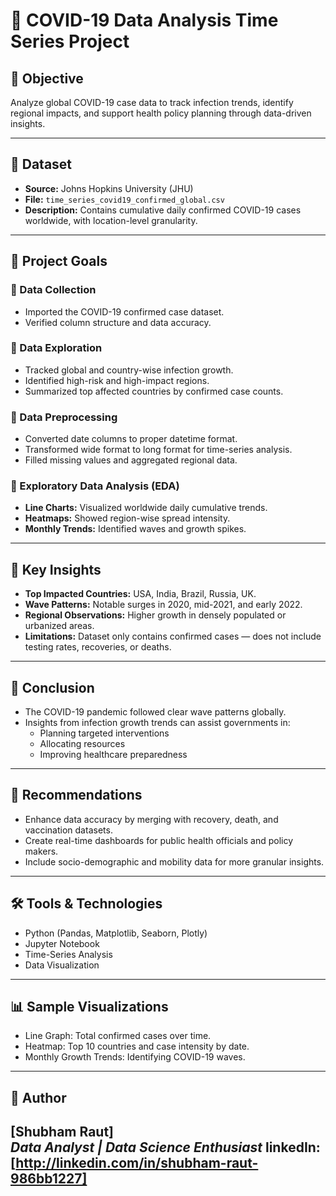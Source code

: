 # 🦠 COVID-19 Data Analysis Time Series Project

## 📌 Objective
Analyze global COVID-19 case data to track infection trends, identify regional impacts, and support health policy planning through data-driven insights.

---

## 📁 Dataset
- **Source:** Johns Hopkins University (JHU)
- **File:** `time_series_covid19_confirmed_global.csv`
- **Description:** Contains cumulative daily confirmed COVID-19 cases worldwide, with location-level granularity.

---

## 🎯 Project Goals

### 🔹 Data Collection
- Imported the COVID-19 confirmed case dataset.
- Verified column structure and data accuracy.

### 🔹 Data Exploration
- Tracked global and country-wise infection growth.
- Identified high-risk and high-impact regions.
- Summarized top affected countries by confirmed case counts.

### 🔹 Data Preprocessing
- Converted date columns to proper datetime format.
- Transformed wide format to long format for time-series analysis.
- Filled missing values and aggregated regional data.

### 🔹 Exploratory Data Analysis (EDA)
- **Line Charts:** Visualized worldwide daily cumulative trends.
- **Heatmaps:** Showed region-wise spread intensity.
- **Monthly Trends:** Identified waves and growth spikes.

---

## 🧠 Key Insights
- **Top Impacted Countries:** USA, India, Brazil, Russia, UK.
- **Wave Patterns:** Notable surges in 2020, mid-2021, and early 2022.
- **Regional Observations:** Higher growth in densely populated or urbanized areas.
- **Limitations:** Dataset only contains confirmed cases — does not include testing rates, recoveries, or deaths.

---

## 🧾 Conclusion
- The COVID-19 pandemic followed clear wave patterns globally.
- Insights from infection growth trends can assist governments in:
  - Planning targeted interventions
  - Allocating resources
  - Improving healthcare preparedness

---

## 📌 Recommendations
- Enhance data accuracy by merging with recovery, death, and vaccination datasets.
- Create real-time dashboards for public health officials and policy makers.
- Include socio-demographic and mobility data for more granular insights.

---

## 🛠️ Tools & Technologies
- Python (Pandas, Matplotlib, Seaborn, Plotly)
- Jupyter Notebook
- Time-Series Analysis
- Data Visualization

---

## 📊 Sample Visualizations
- Line Graph: Total confirmed cases over time.
- Heatmap: Top 10 countries and case intensity by date.
- Monthly Growth Trends: Identifying COVID-19 waves.

---

## 👤 Author
**[Shubham Raut]**  
_Data Analyst | Data Science Enthusiast_
linkedIn: [http://linkedin.com/in/shubham-raut-986bb1227]
---
